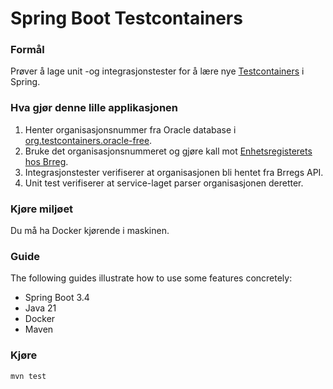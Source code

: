 # Spring Boot Testcontainers

### Formål

Prøver å lage unit -og integrasjonstester for å lære nye [Testcontainers](https://docs.spring.io/spring-boot/reference/testing/testcontainers.html) i Spring.

### Hva gjør denne lille applikasjonen

1. Henter organisasjonsnummer fra Oracle database i [org.testcontainers.oracle-free](https://testcontainers.com/modules/oracle-free/).
2. Bruke det organisasjonsnummeret og gjøre kall mot [Enhetsregisterets hos Brreg](https://data.brreg.no/enhetsregisteret/api/dokumentasjon/no/index.html#tag/Enheter/operation/lastnedEnheterRegneark).
3. Integrasjonstester verifiserer at organisasjonen bli hentet fra Brregs API.
4. Unit test verifiserer at service-laget parser organisasjonen deretter. 

### Kjøre miljøet

Du må ha Docker kjørende i maskinen.

### Guide

The following guides illustrate how to use some features concretely:

* Spring Boot 3.4
* Java 21
* Docker
* Maven

### Kjøre

```
mvn test
```
